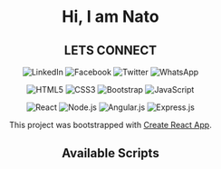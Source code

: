 <div align= 'center'>

# Hi, I am Nato
  <h2>LETS CONNECT</h2>
  
![LinkedIn](https://img.shields.io/badge/linkedin-%230077B5.svg?logo=linkedin&logoColor=white&style=for-the-badge)
![Facebook](https://img.shields.io/badge/Facebook-%231877F2.svg?logo=Facebook&logoColor=white&style=for-the-badge)
![Twitter](https://img.shields.io/badge/<handle>-%231DA1F2.svg?logo=Twitter&logoColor=white&style=for-the-badge)
![WhatsApp](https://img.shields.io/badge/WhatsApp-25D366?logo=whatsapp&logoColor=white&style=for-the-badge)

![HTML5](https://img.shields.io/badge/html5-%23E34F26.svg?logo=html5&logoColor=white&style=for-the-badge)
![CSS3](https://img.shields.io/badge/css3-%231572B6.svg?logo=css3&logoColor=white&style=for-the-badge)
![Bootstrap](https://img.shields.io/badge/bootstrap-%23563D7C.svg?logo=bootstrap&logoColor=white&style=for-the-badge)
![JavaScript](https://img.shields.io/badge/javascript-%23323330.svg?logo=javascript&logoColor=%23F7DF1E&style=for-the-badge)

![React](https://img.shields.io/badge/react-%2320232a.svg?logo=react&logoColor=%2361DAFB&style=for-the-badge)
![Node.js ](https://img.shields.io/badge/node.js-6DA55F?logo=node.js&logoColor=white&style=for-the-badge)
![Angular.js](https://img.shields.io/badge/angular.js-%23E23237.svg?logo=angularjs&logoColor=white&style=for-the-badge)
![Express.js](https://img.shields.io/badge/express.js-%23404d59.svg?logo=express&logoColor=%2361DAFB&style=for-the-badge)

This project was bootstrapped with [Create React App](https://github.com/facebook/create-react-app).

## Available Scripts
</div>
